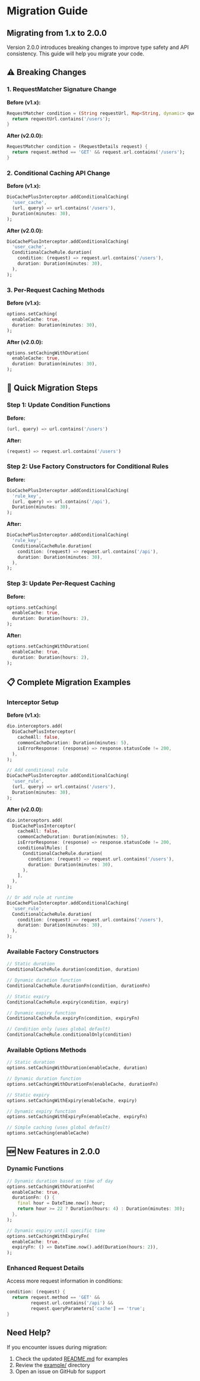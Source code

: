 # Migration Guide

## Migrating from 1.x to 2.0.0

Version 2.0.0 introduces breaking changes to improve type safety and API consistency. This guide will help you migrate your code.

## ⚠️ Breaking Changes

### 1. RequestMatcher Signature Change

**Before (v1.x):**
```dart
RequestMatcher condition = (String requestUrl, Map<String, dynamic> queryParameters) {
  return requestUrl.contains('/users');
}
```

**After (v2.0.0):**
```dart
RequestMatcher condition = (RequestDetails request) {
  return request.method == 'GET' && request.url.contains('/users');
}
```

### 2. Conditional Caching API Change

**Before (v1.x):**
```dart
DioCachePlusInterceptor.addConditionalCaching(
  'user_cache',
  (url, query) => url.contains('/users'),
  Duration(minutes: 30),
);
```

**After (v2.0.0):**
```dart
DioCachePlusInterceptor.addConditionalCaching(
  'user_cache',
  ConditionalCacheRule.duration(
    condition: (request) => request.url.contains('/users'),
    duration: Duration(minutes: 30),
  ),
);
```

### 3. Per-Request Caching Methods

**Before (v1.x):**
```dart
options.setCaching(
  enableCache: true,
  duration: Duration(minutes: 30),
);
```

**After (v2.0.0):**
```dart
options.setCachingWithDuration(
  enableCache: true,
  duration: Duration(minutes: 30),
);
```

## 🔄 Quick Migration Steps

### Step 1: Update Condition Functions

**Before:**
```dart
(url, query) => url.contains('/users')
```

**After:**
```dart
(request) => request.url.contains('/users')
```

### Step 2: Use Factory Constructors for Conditional Rules

**Before:**
```dart
DioCachePlusInterceptor.addConditionalCaching(
  'rule_key',
  (url, query) => url.contains('/api'),
  Duration(minutes: 30),
);
```

**After:**
```dart
DioCachePlusInterceptor.addConditionalCaching(
  'rule_key',
  ConditionalCacheRule.duration(
    condition: (request) => request.url.contains('/api'),
    duration: Duration(minutes: 30),
  ),
);
```

### Step 3: Update Per-Request Caching

**Before:**
```dart
options.setCaching(
  enableCache: true,
  duration: Duration(hours: 2),
);
```

**After:**
```dart
options.setCachingWithDuration(
  enableCache: true,
  duration: Duration(hours: 2),
);
```

## 📋 Complete Migration Examples

### Interceptor Setup

**Before (v1.x):**
```dart
dio.interceptors.add(
  DioCachePlusInterceptor(
    cacheAll: false,
    commonCacheDuration: Duration(minutes: 5),
    isErrorResponse: (response) => response.statusCode != 200,
  ),
);

// Add conditional rule
DioCachePlusInterceptor.addConditionalCaching(
  'user_rule',
  (url, query) => url.contains('/users'),
  Duration(minutes: 30),
);
```

**After (v2.0.0):**
```dart
dio.interceptors.add(
  DioCachePlusInterceptor(
    cacheAll: false,
    commonCacheDuration: Duration(minutes: 5),
    isErrorResponse: (response) => response.statusCode != 200,
    conditionalRules: [
      ConditionalCacheRule.duration(
        condition: (request) => request.url.contains('/users'),
        duration: Duration(minutes: 30),
      ),
    ],
  ),
);

// Or add rule at runtime
DioCachePlusInterceptor.addConditionalCaching(
  'user_rule',
  ConditionalCacheRule.duration(
    condition: (request) => request.url.contains('/users'),
    duration: Duration(minutes: 30),
  ),
);
```

### Available Factory Constructors

```dart
// Static duration
ConditionalCacheRule.duration(condition, duration)

// Dynamic duration function
ConditionalCacheRule.durationFn(condition, durationFn)

// Static expiry
ConditionalCacheRule.expiry(condition, expiry)

// Dynamic expiry function
ConditionalCacheRule.expiryFn(condition, expiryFn)

// Condition only (uses global default)
ConditionalCacheRule.conditionalOnly(condition)
```

### Available Options Methods

```dart
// Static duration
options.setCachingWithDuration(enableCache, duration)

// Dynamic duration function
options.setCachingWithDurationFn(enableCache, durationFn)

// Static expiry
options.setCachingWithExpiry(enableCache, expiry)

// Dynamic expiry function
options.setCachingWithExpiryFn(enableCache, expiryFn)

// Simple caching (uses global default)
options.setCaching(enableCache)
```

## 🆕 New Features in 2.0.0

### Dynamic Functions

```dart
// Dynamic duration based on time of day
options.setCachingWithDurationFn(
  enableCache: true,
  durationFn: () {
    final hour = DateTime.now().hour;
    return hour >= 22 ? Duration(hours: 4) : Duration(minutes: 30);
  },
);

// Dynamic expiry until specific time
options.setCachingWithExpiryFn(
  enableCache: true,
  expiryFn: () => DateTime.now().add(Duration(hours: 2)),
);
```

### Enhanced Request Details

Access more request information in conditions:
```dart
condition: (request) {
  return request.method == 'GET' &&
         request.url.contains('/api') &&
         request.queryParameters['cache'] == 'true';
}
```

## Need Help?

If you encounter issues during migration:
1. Check the updated [README.md](README.md) for examples
2. Review the [example/](example/) directory
3. Open an issue on GitHub for support
```